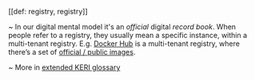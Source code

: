 [[def: registry, registry]]

~ In our digital mental model it's an _official_ digital _record book_. When people refer to a registry, they usually mean a specific instance, within a multi-tenant registry. E.g. [Docker Hub](https://hub.docker.com/) is a multi-tenant registry, where there’s a set of [official / public images](https://docs.docker.com/docker-hub/official_images/).

~ More in <a href="https://weboftrust.github.io/WOT-terms/docs/glossary/registry">extended KERI glossary</a>
